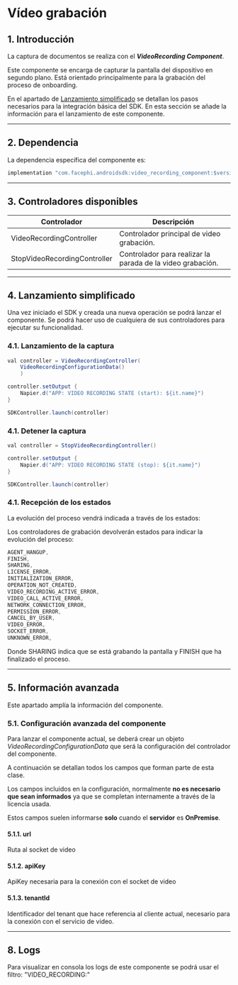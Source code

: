 # Vídeo grabación

## 1. Introducción

La captura de documentos se realiza con el **_VideoRecording Component_**. 

Este componente se encarga de  capturar la pantalla
del dispositivo en segundo plano. Está orientado principalmente para la
grabación del proceso de onboarding.

En el apartado de [Lanzamiento simplificado](./Mobile_SDK) se detallan los pasos necesarios para la integración básica del SDK. En esta sección se añade la información para el lanzamiento de este componente.

---

## 2. Dependencia

La dependencia específica del componente es:

  ```java
  implementation "com.facephi.androidsdk:video_recording_component:$version"
  ```

---

## 3. Controladores disponibles

| **Controlador**              | **Descripción**                                            |
| ---------------------------- | ---------------------------------------------------------- |
| VideoRecordingController     | Controlador principal de video grabación.                  |
| StopVideoRecordingController | Controlador para realizar la parada de la video grabación. |

---

## 4. Lanzamiento simplificado

Una vez iniciado el SDK y creada una nueva operación se podrá lanzar el componente. 
Se podrá hacer uso de cualquiera de sus controladores para ejecutar su funcionalidad.

### 4.1. Lanzamiento de la captura

```java
val controller = VideoRecordingController(
    VideoRecordingConfigurationData()
    )

controller.setOutput {
    Napier.d("APP: VIDEO RECORDING STATE (start): ${it.name}")
}

SDKController.launch(controller)

```

### 4.1. Detener la captura

```java
val controller = StopVideoRecordingController()

controller.setOutput {
    Napier.d("APP: VIDEO RECORDING STATE (stop): ${it.name}")
}

SDKController.launch(controller)

```

### 4.1. Recepción de los estados

La evolución del proceso vendrá indicada a través de los estados:

Los controladores de grabación devolverán estados para indicar la evolución del proceso:

```java
AGENT_HANGUP,
FINISH,
SHARING,
LICENSE_ERROR,
INITIALIZATION_ERROR,
OPERATION_NOT_CREATED,
VIDEO_RECORDING_ACTIVE_ERROR,
VIDEO_CALL_ACTIVE_ERROR,
NETWORK_CONNECTION_ERROR,
PERMISSION_ERROR,
CANCEL_BY_USER,
VIDEO_ERROR,
SOCKET_ERROR,
UNKNOWN_ERROR,
```

Donde SHARING indica que se está grabando la pantalla y FINISH que ha finalizado el proceso.

---

## 5. Información avanzada

Este apartado amplía la información del componente.

### 5.1.  Configuración avanzada del componente

Para lanzar el componente actual, se deberá crear un objeto _VideoRecordingConfigurationData_ 
que será la configuración del controlador del componente.

A continuación se detallan todos los campos que forman parte de esta clase.

Los campos incluidos en la configuración, normalmente **no es necesario
que sean informados** ya que se completan internamente a través de la
licencia usada.

Estos campos suelen informarse **solo** cuando el **servidor** es
**OnPremise**.

#### 5.1.1. url

Ruta al socket de video

#### 5.1.2. apiKey

ApiKey necesaria para la conexión con el socket de video

#### 5.1.3. tenantId

Identificador del tenant que hace referencia al cliente actual,
necesario para la conexión con el servicio de video.

---

## 8. Logs

Para visualizar en consola los logs de este componente se podrá usar el filtro: "VIDEO_RECORDING:"